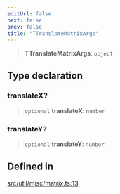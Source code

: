 ```yaml
---
editUrl: false
next: false
prev: false
title: "TTranslateMatrixArgs"
---
```


> **TTranslateMatrixArgs**: `object`

## Type declaration

### translateX?

> `optional` **translateX**: `number`

### translateY?

> `optional` **translateY**: `number`

## Defined in

[src/util/misc/matrix.ts:13](https://github.com/fabricjs/fabric.js/blob/v6.0.0-rc4/src/util/misc/matrix.ts#L13)
